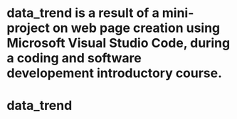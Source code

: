 ﻿# data_trend is a result of a mini-project on web page creation using Microsoft Visual Studio Code, during a coding and software developement introductory course.
# data_trend
